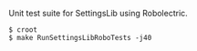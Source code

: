 Unit test suite for SettingsLib using Robolectric.

```
$ croot
$ make RunSettingsLibRoboTests -j40
```